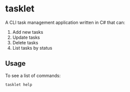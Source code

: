 # tasklet

A CLI task management application written in C# that can:

1. Add new tasks
2. Update tasks
3. Delete tasks
4. List tasks by status

## Usage

To see a list of commands:

```bash
tasklet help
```
